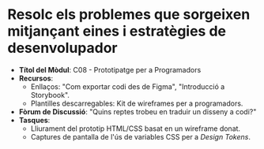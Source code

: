 # Resolc els problemes que sorgeixen mitjançant eines i estratègies de desenvolupador

- **Títol del Mòdul**: C08 - Prototipatge per a Programadors  
- **Recursos**:  
  - Enllaços: "Com exportar codi des de Figma", "Introducció a Storybook".  
  - Plantilles descarregables: Kit de wireframes per a programadors.  
- **Fòrum de Discussió**: "Quins reptes trobeu en traduir un disseny a codi?"  
- **Tasques**:  
  - Lliurament del prototip HTML/CSS basat en un wireframe donat.  
  - Captures de pantalla de l'ús de variables CSS per a *Design Tokens*.  

